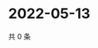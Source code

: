 # 2022-05-13

共 0 条

<!-- BEGIN WEIBO -->
<!-- 最后更新时间 Fri May 13 2022 07:01:27 GMT+0800 (China Standard Time) -->

<!-- END WEIBO -->

